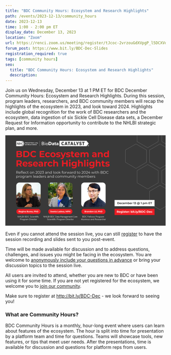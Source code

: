```yaml
---
title: "BDC Community Hours: Ecosystem and Research Highlights"
path: /events/2023-12-13/community_hours
date: 2023-12-13
time: 1:00 - 2:00 pm ET
display_date: December 13, 2023
location: "Zoom"
url: https://renci.zoom.us/meeting/register/tJcoc-2vrzouGdXVpgP_l5DCXVd1ONu-nNgj
forum_post: https://www.bit.ly/BDC-Dec-Slides
registration_required: true
tags: [community hours]
seo:
  title: "BDC Community Hours: Ecosystem and Research Highlights"
  description:
---
```

Join us on Wednesday, December 13 at 1 PM ET for BDC December Community Hours: Ecosystem and Research Highlights. During this session, program leaders, researchers, and BDC community members will recap the highlights of the ecosystem in 2023, and look toward 2024. Highlights include global recognition for the work of BDC researchers and the ecosystem, data ingestion of six Sickle Cell Disease data sets, a December Request for Information opportunity to contribute to the NHLBI strategic plan, and more.

<div class="twothirds-width-image">
  <img src='./2023-12-13_Community-Hours-graphic.png' alt="View enlarged image"/>
</div>

Even if you cannot attend the session live, you can still [register](http://bit.ly/BDC-Dec) to have the session recording and slides sent to you post-event.

Time will be made available for discussion and to address questions, challenges, and issues you might be facing in the ecosystem. You are welcome to [anonymously include your questions in advance](https://forms.gle/iPifJTM5q2eeKa7UA) or bring your discussion topics to the session live.

All users are invited to attend, whether you are new to BDC or have been using it for some time. If you are not yet registered for the ecosystem, we welcome you to [join our community](https://biodatacatalyst.nhlbi.nih.gov/contact/ecosystem/).

Make sure to register at <http://bit.ly/BDC-Dec> - we look forward to seeing you!

### What are Community Hours?

BDC Community Hours is a monthly, hour-long event where users can learn about features of the ecosystem. The hour is split into time for presentation by a platform team and time for questions. Teams will showcase tools, new features, or tips that meet user needs. After the presentations, time is available for discussion and questions for platform reps from users.